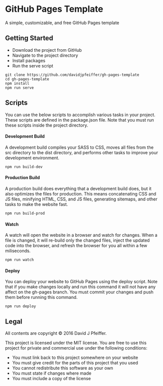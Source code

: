 # GitHub Pages Template

A simple, customizable, and free GitHub Pages template

## Getting Started

- Download the project from GitHub
- Navigate to the project directory
- Install packages
- Run the serve script

```
git clone https://github.com/davidjpfeiffer/gh-pages-template
cd gh-pages-template
npm install
npm run serve
```

## Scripts

You can use the below scripts to accomplish various tasks in your project. These scripts are defined in the package.json file. Note that you must run these scripts inside the project directory.

#### Development Build

A development build compiles your SASS to CSS, moves all files from the src directory to the dist directory, and performs other tasks to improve your development environment.

```
npm run build-dev
```

#### Production Build

A production build does everything that a development build does, but it also optimizes the files for production. This means concatenating CSS and JS files, minifying HTML, CSS, and JS files, generating sitemaps, and other tasks to make the website fast.

```
npm run build-prod
```

#### Watch

A watch will open the website in a browser and watch for changes. When a file is changed, it will re-build only the changed files, inject the updated code into the browser, and refresh the browser for you all within a few miliseconds.

```
npm run watch
```

#### Deploy

You can deploy your website to GitHub Pages using the deploy script. Note that if you make changes locally and run this command it will not have any affect on the gh-pages branch. You must commit your changes and push them before running this command.

```
npm run deploy
```

## Legal

All contents are copyright © 2016 David J Pfeiffer.

This project is licensed under the MIT license. You are free to use this project for private and commercial use under the following conditions:

- You must link back to this project somewhere on your website
- You must give credit for the parts of this project that you used
- You cannot redistribute this software as your own
- You must state if changes where made
- You must include a copy of the license
